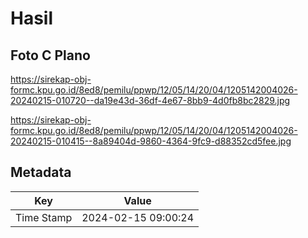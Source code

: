# Hasil

## Foto C Plano

https://sirekap-obj-formc.kpu.go.id/8ed8/pemilu/ppwp/12/05/14/20/04/1205142004026-20240215-010720--da19e43d-36df-4e67-8bb9-4d0fb8bc2829.jpg

https://sirekap-obj-formc.kpu.go.id/8ed8/pemilu/ppwp/12/05/14/20/04/1205142004026-20240215-010415--8a89404d-9860-4364-9fc9-d88352cd5fee.jpg


## Metadata

| Key        | Value               |
| ---------- | ------------------- |
| Time Stamp | 2024-02-15 09:00:24 |



